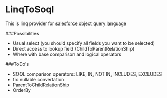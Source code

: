 # LinqToSoql

This is linq provider for [salesforce object query language](http://www.salesforce.com/us/developer/docs/soql_sosl/)

###Possibilities
 - Usual select (you should specify all fields you want to be selected)
 - Direct access to lookup field (ChildToParentRelationShip)
 - Where with base comparison and logical operators

###ToDo's
 - SOQL comparison operators: LIKE, IN, NOT IN, INCLUDES, EXCLUDES
 - fix nullable convertation
 - ParentToChildRelationShip
 - OrderBy
